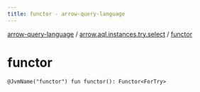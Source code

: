 ```yaml
---
title: functor - arrow-query-language
---
```


[arrow-query-language](../index.html) / [arrow.aql.instances.try.select](index.html) / [functor](./functor.html)

# functor

`@JvmName("functor") fun functor(): Functor<ForTry>`